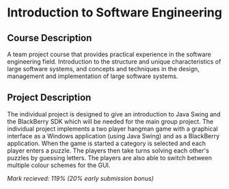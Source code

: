 Introduction to Software Engineering
====================================

Course Description
------------------

A team project course that provides practical experience in the software engineering field. Introduction to the structure and unique characteristics of large software systems, and concepts and techniques in the design, management and implementation of large software systems. 

Project Description
-------------------

The individual project is designed to give an introduction to Java Swing and the BlackBerry SDK which will be needed for the main group project. The individual project implements a two player hangman game with a graphical interface as a Windows application (using Java Swing) and as a BlackBerry application. When the game is started a category is selected and each player enters a puzzle. The players then take turns solving each other's puzzles by guessing letters. The players are also able to switch between multiple colour schemes for the GUI.


*Mark recieved: 119% (20% early submission bonus)*
